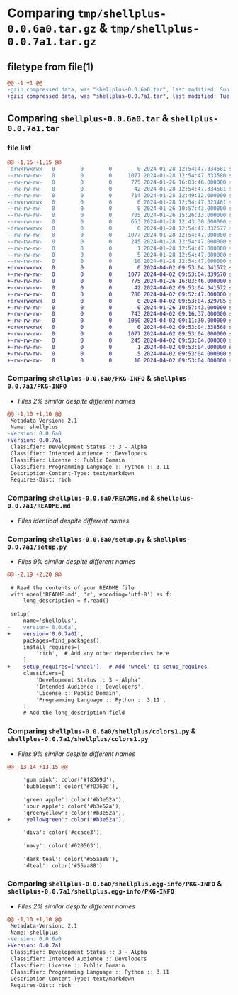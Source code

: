 # Comparing `tmp/shellplus-0.0.6a0.tar.gz` & `tmp/shellplus-0.0.7a1.tar.gz`

## filetype from file(1)

```diff
@@ -1 +1 @@
-gzip compressed data, was "shellplus-0.0.6a0.tar", last modified: Sun Jan 28 12:54:47 2024, max compression
+gzip compressed data, was "shellplus-0.0.7a1.tar", last modified: Tue Apr  2 09:53:04 2024, max compression
```

## Comparing `shellplus-0.0.6a0.tar` & `shellplus-0.0.7a1.tar`

### file list

```diff
@@ -1,15 +1,15 @@
-drwxrwxrwx   0        0        0        0 2024-01-28 12:54:47.334581 shellplus-0.0.6a0/
--rw-rw-rw-   0        0        0     1077 2024-01-28 12:54:47.333580 shellplus-0.0.6a0/PKG-INFO
--rw-rw-rw-   0        0        0      775 2024-01-26 16:03:46.000000 shellplus-0.0.6a0/README.md
--rw-rw-rw-   0        0        0       42 2024-01-28 12:54:47.334581 shellplus-0.0.6a0/setup.cfg
--rw-rw-rw-   0        0        0      714 2024-01-28 12:49:12.000000 shellplus-0.0.6a0/setup.py
-drwxrwxrwx   0        0        0        0 2024-01-28 12:54:47.323461 shellplus-0.0.6a0/shellplus/
--rw-rw-rw-   0        0        0        0 2024-01-26 10:57:43.000000 shellplus-0.0.6a0/shellplus/__init__.py
--rw-rw-rw-   0        0        0      705 2024-01-26 15:26:13.000000 shellplus-0.0.6a0/shellplus/colors1.py
--rw-rw-rw-   0        0        0      653 2024-01-28 12:43:30.000000 shellplus-0.0.6a0/shellplus/styles.py
-drwxrwxrwx   0        0        0        0 2024-01-28 12:54:47.332577 shellplus-0.0.6a0/shellplus.egg-info/
--rw-rw-rw-   0        0        0     1077 2024-01-28 12:54:47.000000 shellplus-0.0.6a0/shellplus.egg-info/PKG-INFO
--rw-rw-rw-   0        0        0      245 2024-01-28 12:54:47.000000 shellplus-0.0.6a0/shellplus.egg-info/SOURCES.txt
--rw-rw-rw-   0        0        0        1 2024-01-28 12:54:47.000000 shellplus-0.0.6a0/shellplus.egg-info/dependency_links.txt
--rw-rw-rw-   0        0        0        5 2024-01-28 12:54:47.000000 shellplus-0.0.6a0/shellplus.egg-info/requires.txt
--rw-rw-rw-   0        0        0       10 2024-01-28 12:54:47.000000 shellplus-0.0.6a0/shellplus.egg-info/top_level.txt
+drwxrwxrwx   0        0        0        0 2024-04-02 09:53:04.341572 shellplus-0.0.7a1/
+-rw-rw-rw-   0        0        0     1077 2024-04-02 09:53:04.339570 shellplus-0.0.7a1/PKG-INFO
+-rw-rw-rw-   0        0        0      775 2024-01-26 16:03:46.000000 shellplus-0.0.7a1/README.md
+-rw-rw-rw-   0        0        0       42 2024-04-02 09:53:04.341572 shellplus-0.0.7a1/setup.cfg
+-rw-rw-rw-   0        0        0      780 2024-04-02 09:52:47.000000 shellplus-0.0.7a1/setup.py
+drwxrwxrwx   0        0        0        0 2024-04-02 09:53:04.329785 shellplus-0.0.7a1/shellplus/
+-rw-rw-rw-   0        0        0        0 2024-01-26 10:57:43.000000 shellplus-0.0.7a1/shellplus/__init__.py
+-rw-rw-rw-   0        0        0      743 2024-04-02 09:16:37.000000 shellplus-0.0.7a1/shellplus/colors1.py
+-rw-rw-rw-   0        0        0     1060 2024-04-02 09:11:30.000000 shellplus-0.0.7a1/shellplus/styles.py
+drwxrwxrwx   0        0        0        0 2024-04-02 09:53:04.338568 shellplus-0.0.7a1/shellplus.egg-info/
+-rw-rw-rw-   0        0        0     1077 2024-04-02 09:53:04.000000 shellplus-0.0.7a1/shellplus.egg-info/PKG-INFO
+-rw-rw-rw-   0        0        0      245 2024-04-02 09:53:04.000000 shellplus-0.0.7a1/shellplus.egg-info/SOURCES.txt
+-rw-rw-rw-   0        0        0        1 2024-04-02 09:53:04.000000 shellplus-0.0.7a1/shellplus.egg-info/dependency_links.txt
+-rw-rw-rw-   0        0        0        5 2024-04-02 09:53:04.000000 shellplus-0.0.7a1/shellplus.egg-info/requires.txt
+-rw-rw-rw-   0        0        0       10 2024-04-02 09:53:04.000000 shellplus-0.0.7a1/shellplus.egg-info/top_level.txt
```

### Comparing `shellplus-0.0.6a0/PKG-INFO` & `shellplus-0.0.7a1/PKG-INFO`

 * *Files 2% similar despite different names*

```diff
@@ -1,10 +1,10 @@
 Metadata-Version: 2.1
 Name: shellplus
-Version: 0.0.6a0
+Version: 0.0.7a1
 Classifier: Development Status :: 3 - Alpha
 Classifier: Intended Audience :: Developers
 Classifier: License :: Public Domain
 Classifier: Programming Language :: Python :: 3.11
 Description-Content-Type: text/markdown
 Requires-Dist: rich
```

### Comparing `shellplus-0.0.6a0/README.md` & `shellplus-0.0.7a1/README.md`

 * *Files identical despite different names*

### Comparing `shellplus-0.0.6a0/setup.py` & `shellplus-0.0.7a1/setup.py`

 * *Files 9% similar despite different names*

```diff
@@ -2,19 +2,20 @@
 
 # Read the contents of your README file
 with open('README.md', 'r', encoding='utf-8') as f:
     long_description = f.read()
 
 setup(
     name='shellplus',
-    version='0.0.6a',
+    version='0.0.7a01',
     packages=find_packages(),
     install_requires=[
         'rich',  # Add any other dependencies here
     ],
+    setup_requires=['wheel'],  # Add 'wheel' to setup_requires
     classifiers=[
         'Development Status :: 3 - Alpha',
         'Intended Audience :: Developers',
         'License :: Public Domain',
         'Programming Language :: Python :: 3.11',
     ],
     # Add the long_description field
```

### Comparing `shellplus-0.0.6a0/shellplus/colors1.py` & `shellplus-0.0.7a1/shellplus/colors1.py`

 * *Files 9% similar despite different names*

```diff
@@ -13,14 +13,15 @@
 
     'gum pink': color('#f8369d'),
     'bubblegum': color('#f8369d'),
 
     'green apple': color('#b3e52a'),
     'sour apple': color('#b3e52a'),
     'greenyellow': color('#b3e52a'),
+    'yellowgreen': color('#b3e52a'),
 
     'diva': color('#ccace3'),
 
     'navy': color('#020563'),
 
     'dark teal': color('#55aa88'),
     'dteal': color('#55aa88')
```

### Comparing `shellplus-0.0.6a0/shellplus.egg-info/PKG-INFO` & `shellplus-0.0.7a1/shellplus.egg-info/PKG-INFO`

 * *Files 2% similar despite different names*

```diff
@@ -1,10 +1,10 @@
 Metadata-Version: 2.1
 Name: shellplus
-Version: 0.0.6a0
+Version: 0.0.7a1
 Classifier: Development Status :: 3 - Alpha
 Classifier: Intended Audience :: Developers
 Classifier: License :: Public Domain
 Classifier: Programming Language :: Python :: 3.11
 Description-Content-Type: text/markdown
 Requires-Dist: rich
```

